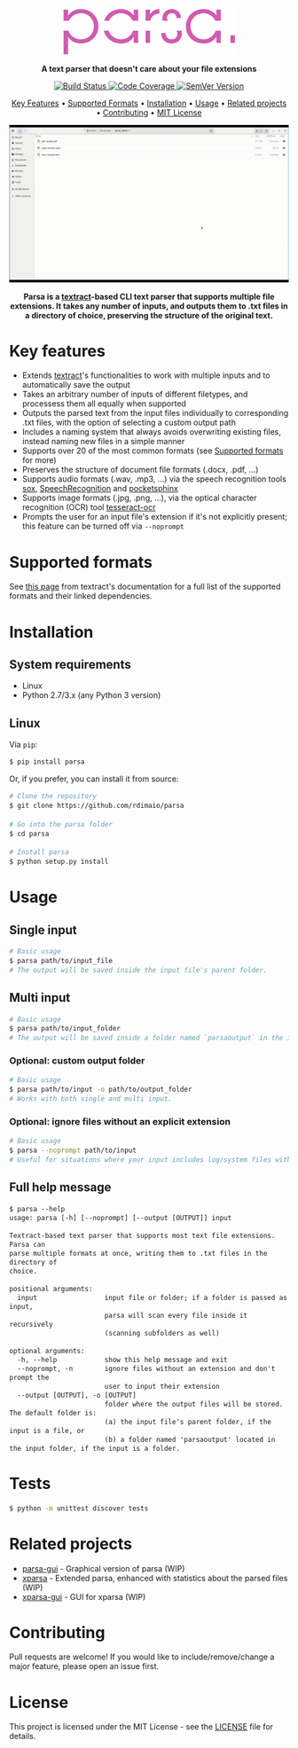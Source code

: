 <div align="center">

  <a href="https://github.com/rdimaio/parsa">
    <img src="parsa/img/logo.png?raw=true" alt="Logo"/>
  </a>

  <strong>A text parser that doesn't care about your file extensions</strong>

  <!-- Build Status -->
  <a href="https://travis-ci.com/rdimaio/parsa">
    <img src="https://travis-ci.com/rdimaio/parsa.svg?branch=master"
      alt="Build Status" />
  </a>
  <!-- Code Coverage -->
  <a href="https://codecov.io/gh/rdimaio/parsa">
    <img src="https://codecov.io/gh/rdimaio/parsa/branch/master/graph/badge.svg"
      alt="Code Coverage" />
  </a>
  <!-- SemVer Version -->
  <a href="https://github.com/rdimaio/parsa">
    <img src="https://img.shields.io/badge/Version-1.1.3-blue.svg"
      alt="SemVer Version" />
  </a>

  <a href="#key-features">Key Features</a> •
  <a href="#supported-formats">Supported Formats</a> •
  <a href="#installation">Installation</a> •
  <a href="#usage">Usage</a> •
  <a href="#related-projects">Related projects</a> •
  <a href="#contributing">Contributing</a> •
  <a href="#license">MIT License</a>
</div>

![Demo GIF](parsa/img/demo.gif?raw=true "Demo GIF")

<p style="text-align: center;">
  <strong>
    Parsa is a <a href="https://github.com/deanmalmgren/textract">textract</a>-based CLI text parser that supports multiple file extensions.
    It takes any number of inputs, and outputs them to .txt files in a directory of choice, preserving the structure of the original text.
  </strong>
</p>

# Key features
- Extends [textract](https://github.com/deanmalmgren/textract)'s functionalities to work with multiple inputs and to automatically save the output
- Takes an arbitrary number of inputs of different filetypes, and processess them all equally when supported
- Outputs the parsed text from the input files individually to corresponding .txt files, with the option of selecting a custom output path
- Includes a naming system that always avoids overwriting existing files, instead naming new files in a simple manner
- Supports over 20 of the most common formats (see [Supported formats](#supported-formats) for more)
- Preserves the structure of document file formats (.docx, .pdf, ...)
- Supports audio formats (.wav, .mp3, ...) via the speech recognition tools [sox](https://github.com/chirlu/sox), [SpeechRecognition](https://github.com/Uberi/speech_recognition) and [pocketsphinx](https://github.com/cmusphinx/pocketsphinx/)
- Supports image formats (.jpg, .png, ...), via the optical character recognition (OCR) tool [tesseract-ocr](https://github.com/tesseract-ocr/tesseract)
- Prompts the user for an input file's extension if it's not explicitly present; this feature can be turned off via `--noprompt`

# Supported formats
See [this page](https://textract.readthedocs.io/en/stable/#currently-supporting) from textract's documentation for a full list of the supported formats and their linked dependencies.

# Installation
## System requirements
- Linux
- Python 2.7/3.x (any Python 3 version)
## Linux
Via `pip`:
```bash
$ pip install parsa
```

Or, if you prefer, you can install it from source:
```bash
# Clone the repository
$ git clone https://github.com/rdimaio/parsa

# Go into the parsa folder
$ cd parsa

# Install parsa
$ python setup.py install
```

# Usage
## Single input
```bash
# Basic usage
$ parsa path/to/input_file
# The output will be saved inside the input file's parent folder.
```

## Multi input
```bash
# Basic usage
$ parsa path/to/input_folder
# The output will be saved inside a folder named `parsaoutput` in the input folder.
```

### Optional: custom output folder
```bash
# Basic usage
$ parsa path/to/input -o path/to/output_folder
# Works with both single and multi input.
```

### Optional: ignore files without an explicit extension
```bash
# Basic usage
$ parsa --noprompt path/to/input
# Useful for situations where your input includes log/system files without an extension.
```

## Full help message
```
$ parsa --help
usage: parsa [-h] [--noprompt] [--output [OUTPUT]] input

Textract-based text parser that supports most text file extensions. Parsa can
parse multiple formats at once, writing them to .txt files in the directory of
choice.

positional arguments:
  input                 input file or folder; if a folder is passed as input,
                        parsa will scan every file inside it recursively
                        (scanning subfolders as well)

optional arguments:
  -h, --help            show this help message and exit
  --noprompt, -n        ignore files without an extension and don't prompt the
                        user to input their extension
  --output [OUTPUT], -o [OUTPUT]
                        folder where the output files will be stored. The default folder is:
                        (a) the input file's parent folder, if the input is a file, or
                        (b) a folder named 'parsaoutput' located in the input folder, if the input is a folder.
```

# Tests
```bash
$ python -m unittest discover tests
```

# Related projects
- [parsa-gui](https://github.com/rdimaio/parsa-gui) - Graphical version of parsa (WIP)
- [xparsa](https://github.com/rdimaio/xparsa) - Extended parsa, enhanced with statistics about the parsed files (WIP)
- [xparsa-gui](https://github.com/rdimaio/xparsa-gui) - GUI for xparsa (WIP)

# Contributing
Pull requests are welcome! If you would like to include/remove/change a major feature, please open an issue first.

# License
This project is licensed under the MIT License - see the [LICENSE](LICENSE) file for details.
